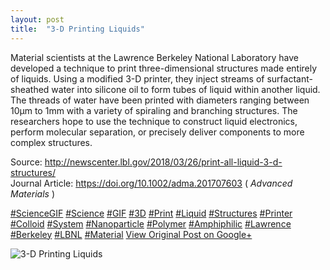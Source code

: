 ```yaml
---
layout: post
title:  "3-D Printing Liquids"
---
```


Material scientists at the Lawrence Berkeley National Laboratory have developed a technique to print three-dimensional structures made entirely of liquids. Using a modified 3-D printer, they inject streams of surfactant-sheathed water into silicone oil to form tubes of liquid within another liquid. The threads of water have been printed with diameters ranging between 10µm to 1mm with a variety of spiraling and branching structures. The researchers hope to use the technique to construct liquid electronics, perform molecular separation, or precisely deliver components to more complex structures.  
  
Source: <http://newscenter.lbl.gov/2018/03/26/print-all-liquid-3-d-structures/>  
Journal Article: <https://doi.org/10.1002/adma.201707603> ( _Advanced Materials_ )  
  
[#ScienceGIF](https://plus.google.com/s/%23ScienceGIF/posts) [#Science](https://plus.google.com/s/%23Science/posts) [#GIF](https://plus.google.com/s/%23GIF/posts) [#3D](https://plus.google.com/s/%233D/posts) [#Print](https://plus.google.com/s/%23Print/posts) [#Liquid](https://plus.google.com/s/%23Liquid/posts) [#Structures](https://plus.google.com/s/%23Structures/posts) [#Printer](https://plus.google.com/s/%23Printer/posts) [#Colloid](https://plus.google.com/s/%23Colloid/posts) [#System](https://plus.google.com/s/%23System/posts) [#Nanoparticle](https://plus.google.com/s/%23Nanoparticle/posts) [#Polymer](https://plus.google.com/s/%23Polymer/posts) [#Amphiphilic](https://plus.google.com/s/%23Amphiphilic/posts) [#Lawrence](https://plus.google.com/s/%23Lawrence/posts) [#Berkeley](https://plus.google.com/s/%23Berkeley/posts) [#LBNL](https://plus.google.com/s/%23LBNL/posts) [#Material](https://plus.google.com/s/%23Material/posts)
[View Original Post on Google+](https://plus.google.com/+ColinSullender/posts/EDznXSSAcrP)

![3-D Printing Liquids](/assets/img/2018-04-14-3D-Printing-Liquids.gif)
